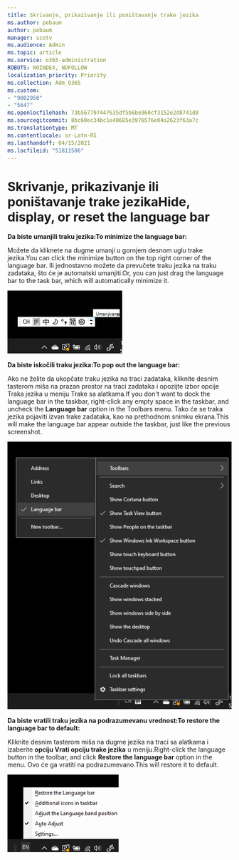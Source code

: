 ```yaml
---
title: Skrivanje, prikazivanje ili poništavanje trake jezika
ms.author: pebaum
author: pebaum
manager: scotv
ms.audience: Admin
ms.topic: article
ms.service: o365-administration
ROBOTS: NOINDEX, NOFOLLOW
localization_priority: Priority
ms.collection: Adm_O365
ms.custom:
- "9002950"
- "5647"
ms.openlocfilehash: 73b567797447635df5b6be960cf3152e2d8741d0
ms.sourcegitcommit: 8bc60ec34bc1e40685e3976576e04a2623f63a7c
ms.translationtype: MT
ms.contentlocale: sr-Latn-RS
ms.lasthandoff: 04/15/2021
ms.locfileid: "51811506"
---
```

# <a name="hide-display-or-reset-the-language-bar"></a><span data-ttu-id="b0a45-102">Skrivanje, prikazivanje ili poništavanje trake jezika</span><span class="sxs-lookup"><span data-stu-id="b0a45-102">Hide, display, or reset the language bar</span></span>

<span data-ttu-id="b0a45-103">**Da biste umanjili traku jezika:**</span><span class="sxs-lookup"><span data-stu-id="b0a45-103">**To minimize the language bar:**</span></span>

<span data-ttu-id="b0a45-104">Možete da kliknete na dugme umanji u gornjem desnom uglu trake jezika.</span><span class="sxs-lookup"><span data-stu-id="b0a45-104">You can click the minimize button on the top right corner of the language bar.</span></span> <span data-ttu-id="b0a45-105">Ili jednostavno možete da prevučete traku jezika na traku zadataka, što će je automatski umanjiti.</span><span class="sxs-lookup"><span data-stu-id="b0a45-105">Or, you can just drag the language bar to the task bar, which will automatically minimize it.</span></span>

![Umanjivanje traku jezika](media/minimize-language-bar.png)

<span data-ttu-id="b0a45-107">**Da biste iskočili traku jezika:**</span><span class="sxs-lookup"><span data-stu-id="b0a45-107">**To pop out the language bar:**</span></span>

<span data-ttu-id="b0a45-108">Ako ne želite da ukopčate traku jezika na traci zadataka, kliknite desnim tasterom  miša na prazan prostor na traci zadataka i opozijte izbor opcije Traka jezika u meniju Trake sa alatkama.</span><span class="sxs-lookup"><span data-stu-id="b0a45-108">If you don't want to dock the language bar in the taskbar, right-click any empty space in the taskbar, and uncheck the **Language bar** option in the Toolbars menu.</span></span> <span data-ttu-id="b0a45-109">Tako će se traka jezika pojaviti izvan trake zadataka, kao na prethodnom snimku ekrana.</span><span class="sxs-lookup"><span data-stu-id="b0a45-109">This will make the language bar appear outside the taskbar, just like the previous screenshot.</span></span>

![Iskačuća traka jezika](media/pop-out-language-bar.png)

<span data-ttu-id="b0a45-111">**Da biste vratili traku jezika na podrazumevanu vrednost:**</span><span class="sxs-lookup"><span data-stu-id="b0a45-111">**To restore the language bar to default:**</span></span>

<span data-ttu-id="b0a45-112">Kliknite desnim tasterom miša na dugme jezika na traci sa alatkama i izaberite **opciju Vrati opciju trake jezika** u meniju.</span><span class="sxs-lookup"><span data-stu-id="b0a45-112">Right-click the language button in the toolbar, and click **Restore the language bar** option in the menu.</span></span> <span data-ttu-id="b0a45-113">Ovo će ga vratiti na podrazumevano.</span><span class="sxs-lookup"><span data-stu-id="b0a45-113">This will restore it to default.</span></span>

![Vraćanje jezičke traku u prethodno stanje](media/restore-language-bar.png)
